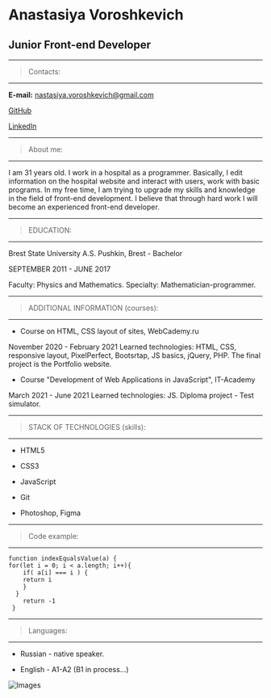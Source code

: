 Anastasiya Voroshkevich
=======
Junior Front-end Developer
---

-----
> Contacts:
-----

**E-mail:** nastasiya.voroshkevich@gmail.com

[GitHub](https://github.com/nastasiya-voroshkevich)

[LinkedIn](https://www.linkedin.com/in/anastasiya-voroshkevich-944390216/)


-----
> About me:
-----

 I am 31 years old. I work in a hospital as a programmer. Basically, I edit information on the hospital website and interact with users, work with basic programs. In my free time, I am trying to upgrade my skills and knowledge in the field of front-end development. I believe that through hard work I will become an experienced front-end developer.


-----
> EDUCATION:
-----

Brest State University  A.S. Pushkin, Brest - Bachelor

SEPTEMBER 2011 - JUNE 2017

Faculty: Physics and Mathematics. Specialty: Mathematician-programmer.

-----
> ADDITIONAL INFORMATION (courses):
-----

* Course on HTML, CSS layout of sites, WebCademy.ru

November 2020 - February 2021
Learned technologies:
HTML, CSS, responsive layout, PixelPerfect, Bootsrtap, JS basics, jQuery, PHP.
The final project is the Portfolio website.

* Course "Development of Web Applications in JavaScript", IT-Academy

March 2021 - June 2021
Learned technologies: JS.
Diploma project - Test simulator.

-----
> STACK OF TECHNOLOGIES (skills):
-----

* HTML5

* CSS3

* JavaScript

* Git

* Photoshop, Figma

-----
> Code example:
-----
```
function indexEqualsValue(a) {
for(let i = 0; i < a.length; i++){
    if( a[i] === i ) { 
    return i
    }
  }
    return -1 
 }

```

-----
> Languages:
-----

* Russian - native speaker.

* English - A1-A2 (B1 in process…)

![Images](https://rs.school/images/rs_school.svg)
